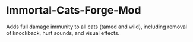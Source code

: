 # Immortal-Cats-Forge-Mod
Adds full damage immunity to all cats (tamed and wild), including removal of knockback, hurt sounds, and visual effects.
